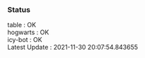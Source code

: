 ### Status


table : OK  
hogwarts : OK  
icy-bot : OK  
Latest Update : 2021-11-30 20:07:54.843655
